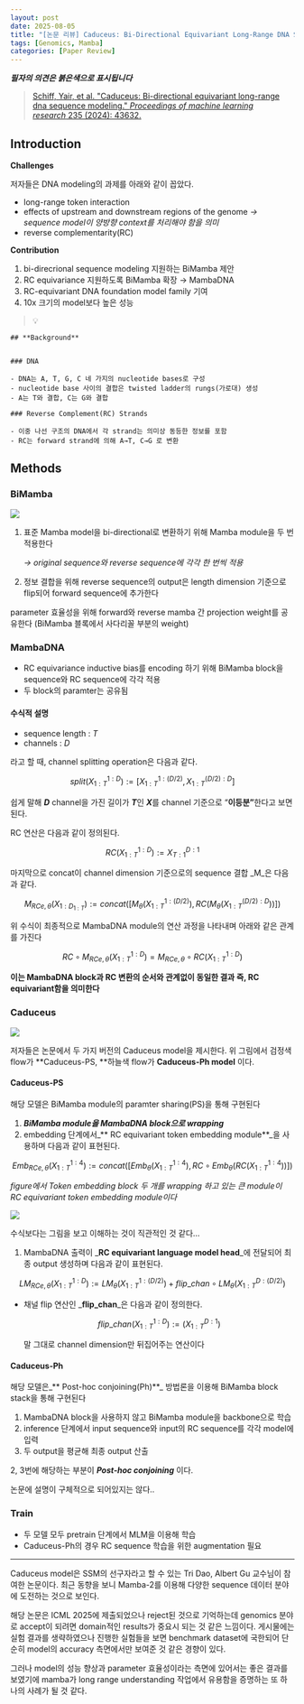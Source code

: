 ```yaml
---
layout: post
date: 2025-08-05
title: "[논문 리뷰] Caduceus: Bi-Directional Equivariant Long-Range DNA Sequence Modeling"
tags: [Genomics, Mamba]
categories: [Paper Review]
---
```


<span class="notion-red">_**필자의 의견은 붉은색으로 표시됩니다**_</span>


> [Schiff, Yair, et al. "Caduceus: Bi-directional equivariant long-range dna sequence modeling." ](https://pmc.ncbi.nlm.nih.gov/articles/PMC12189541/)[_Proceedings of machine learning research_](https://pmc.ncbi.nlm.nih.gov/articles/PMC12189541/)[ 235 (2024): 43632.](https://pmc.ncbi.nlm.nih.gov/articles/PMC12189541/)



## Introduction


**Challenges**


저자들은 DNA modeling의 과제를 아래와 같이 꼽았다.

- long-range token interaction
- effects of upstream and downstream regions of the genome 
_→ sequence model이 양방향 context를 처리해야 함을 의미_
- reverse complementarity(RC)

**Contribution**

1. bi-direcrional sequence modeling 지원하는 BiMamba 제안
1. RC equivariance 지원하도록 BiMamba 확장 → MambaDNA
1. RC-equivariant DNA foundation model family 기여
1. 10x 크기의 model보다 높은 성능

> 💡 


	## **Background**


	### DNA

	- DNA는 A, T, G, C 네 가지의 nucleotide bases로 구성
	- nucleotide base 사이의 결합은 twisted ladder의 rungs(가로대) 생성
	- A는 T와 결합, C는 G와 결합

	### Reverse Complement(RC) Strands

	- 이중 나선 구조의 DNA에서 각 strand는 의미상 동등한 정보를 포함
	- RC는 forward strand에 의해 A→T, C→G 로 변환


## Methods



### BiMamba


![](https://prod-files-secure.s3.us-west-2.amazonaws.com/542b861c-36a8-4051-84e5-8804b6728dba/2c247d59-7815-4980-99f0-8f0d21f445a7/image.png?X-Amz-Algorithm=AWS4-HMAC-SHA256&X-Amz-Content-Sha256=UNSIGNED-PAYLOAD&X-Amz-Credential=ASIAZI2LB4667MBHJBQQ%2F20250928%2Fus-west-2%2Fs3%2Faws4_request&X-Amz-Date=20250928T110058Z&X-Amz-Expires=3600&X-Amz-Security-Token=IQoJb3JpZ2luX2VjEDIaCXVzLXdlc3QtMiJIMEYCIQD6j8oba0M%2BLJ%2BW01Rcyy6JjyY9oySnmy6%2BfwlG%2BetaNAIhAPL7tUj4RZlTQ4TNQlQj6zqYbL5LNW0yGH2bN5tIggD2KogECLv%2F%2F%2F%2F%2F%2F%2F%2F%2F%2FwEQABoMNjM3NDIzMTgzODA1IgyF%2BfpcwIQ6Hqxk%2F2Iq3AOc5d8ra84%2FcC90NvCr%2FXTksXgmKIbM5xdhI%2FMXL3f%2BCVBwXObyXqviu7FNR%2FUJe5FYBccNg74kMub%2FsUJBwr3so%2FPzZ5as8ptsJWixv%2Firmp6uupEC92LU9t%2BYKyvYoasEMXVVbtPCE25Ghmvx8Gp7FCsFJspQOIGHVSgBEKSvVDUmM13gIErscKdaL42gE1CS9GeF1eNJ6qATDdM4fLQQMXMCWzcnLsDIzSU3XnQXmtO4NYU5Tssgu%2BTJ%2FFrypvWa4fqDBkXMevgXBeN2JR%2F6IkA%2FH%2Bw6br1gAXcv5aHIS%2Bu%2BWda1aXuLJ8SocAAFWZcm9hCBhW%2F8el5uavMcQwhqYYHTR1l0KhHhhez2JHhIUwh8zdg7vjEm4y4eHVzFvBMxmz%2FA8FIuh%2BB9Jqz9R3tcLlEfGNhEkL8bF1Sfh2XygrRtSkum2qInyBYgGNnH3OJ25nsCN5q0J7VcpsvpbV6PAYMbVUtuMMxK4ovXFxATQ38RxDES1ALYVL09FVMsfMMMa%2F7P61CkStiumVUjmQJxR2cKTHC9mjXivrtucn9DmlNB2j%2BVxaV7FYe8Ck1mahAktEH6%2FwnT4JXcSKyQRtUGLWOMCR1fLL%2FcauMI1n%2FkR1IynKinJmph56YLczDDjeTGBjqkATSUp5nBap8zpxPBNuT9%2BUgW8qKKIA5u6sJWSAUidU6CHGkBjbQSnIop9WLVL8xkl1Y%2FDs0bbaa%2BISFBHU0R8Dkl8ZOkn0g1MP%2Fq%2FeQ7i3u3CSrImEl%2Fwch2av8rjelkoQ4fasrnVVHVTMgnI9rH%2BxqhZtoWq2XtknXzkjGSUBf0LHAe%2B5o83zsOAWa0CSQFfEKWpvKLHxPbr6eIWQFLK70JAbM7&X-Amz-Signature=c22091a2cdc08745c3e5f2e03ff9fc4de953f67d1f92a303e80322fbc0e8b7ea&X-Amz-SignedHeaders=host&x-amz-checksum-mode=ENABLED&x-id=GetObject)

1. 표준 Mamba model을 bi-directional로 변환하기 위해 Mamba module을 두 번 적용한다

	_→ original sequence와 reverse sequence에 각각 한 번씩 적용_

1. 정보 결합을 위해 reverse sequence의 output은 length dimension 기준으로 flip되어 forward sequence에 추가한다

parameter 효율성을 위해 forward와 reverse mamba 간 projection weight를 공유한다 (BiMamba 블록에서 사다리꼴 부분의 weight)



### MambaDNA

- RC equivariance inductive bias를 encoding 하기 위해 BiMamba block을 sequence와 RC sequence에 각각 적용
- 두 block의 paramter는 공유됨


#### 수식적 설명

- sequence length : _T_
- channels : _D_

라고 할 때,  channel splitting operation은 다음과 같다.


$$
split(X^{1:D}_{1:T}):=[X^{1:(D/2)}_{1:T},X^{(D/2):D}_{1:T}]
$$


<span class="notion-red">쉽게 말해 </span><span class="notion-red">_**D**_</span><span class="notion-red"> channel을 가진 길이가 </span><span class="notion-red">_**T**_</span><span class="notion-red">인 </span><span class="notion-red">_**X**_</span><span class="notion-red">를 channel 기준으로 “</span><span class="notion-red">**이등분”**</span><span class="notion-red">한다고 보면 된다.</span>


RC 연산은 다음과 같이 정의된다.


$$
RC(X^{1:D}_{1:T}):=X^{D:1}_{T:1}
$$


마지막으로 concat이 channel dimension 기준으로의 sequence 결합 _M_은 다음과 같다.


$$
M_{RCe,\theta}(X_{1:D_{1:T}}):=concat([M_{\theta}(X^{1:(D/2)}_{1:T}),RC(M_{\theta}(X^{(D/2):D}_{1:T}))])
$$


위 수식이 최종적으로 MambaDNA module의 연산 과정을 나타내며 아래와 같은 관계를 가진다


$$
RC\circ M_{RCe,\theta}(X^{1:D}_{1:T}) = M_{RCe,\theta} \circ RC(X^{1:D}_{1:T})
$$


**이는 MambaDNA block과 RC 변환의 순서와 관계없이 동일한 결과 즉, RC equivariant함을 의미한다**



### Caduceus


![](https://prod-files-secure.s3.us-west-2.amazonaws.com/542b861c-36a8-4051-84e5-8804b6728dba/f94a60d7-8145-473b-aef9-7c68d3ec604a/image.png?X-Amz-Algorithm=AWS4-HMAC-SHA256&X-Amz-Content-Sha256=UNSIGNED-PAYLOAD&X-Amz-Credential=ASIAZI2LB4667MBHJBQQ%2F20250928%2Fus-west-2%2Fs3%2Faws4_request&X-Amz-Date=20250928T110058Z&X-Amz-Expires=3600&X-Amz-Security-Token=IQoJb3JpZ2luX2VjEDIaCXVzLXdlc3QtMiJIMEYCIQD6j8oba0M%2BLJ%2BW01Rcyy6JjyY9oySnmy6%2BfwlG%2BetaNAIhAPL7tUj4RZlTQ4TNQlQj6zqYbL5LNW0yGH2bN5tIggD2KogECLv%2F%2F%2F%2F%2F%2F%2F%2F%2F%2FwEQABoMNjM3NDIzMTgzODA1IgyF%2BfpcwIQ6Hqxk%2F2Iq3AOc5d8ra84%2FcC90NvCr%2FXTksXgmKIbM5xdhI%2FMXL3f%2BCVBwXObyXqviu7FNR%2FUJe5FYBccNg74kMub%2FsUJBwr3so%2FPzZ5as8ptsJWixv%2Firmp6uupEC92LU9t%2BYKyvYoasEMXVVbtPCE25Ghmvx8Gp7FCsFJspQOIGHVSgBEKSvVDUmM13gIErscKdaL42gE1CS9GeF1eNJ6qATDdM4fLQQMXMCWzcnLsDIzSU3XnQXmtO4NYU5Tssgu%2BTJ%2FFrypvWa4fqDBkXMevgXBeN2JR%2F6IkA%2FH%2Bw6br1gAXcv5aHIS%2Bu%2BWda1aXuLJ8SocAAFWZcm9hCBhW%2F8el5uavMcQwhqYYHTR1l0KhHhhez2JHhIUwh8zdg7vjEm4y4eHVzFvBMxmz%2FA8FIuh%2BB9Jqz9R3tcLlEfGNhEkL8bF1Sfh2XygrRtSkum2qInyBYgGNnH3OJ25nsCN5q0J7VcpsvpbV6PAYMbVUtuMMxK4ovXFxATQ38RxDES1ALYVL09FVMsfMMMa%2F7P61CkStiumVUjmQJxR2cKTHC9mjXivrtucn9DmlNB2j%2BVxaV7FYe8Ck1mahAktEH6%2FwnT4JXcSKyQRtUGLWOMCR1fLL%2FcauMI1n%2FkR1IynKinJmph56YLczDDjeTGBjqkATSUp5nBap8zpxPBNuT9%2BUgW8qKKIA5u6sJWSAUidU6CHGkBjbQSnIop9WLVL8xkl1Y%2FDs0bbaa%2BISFBHU0R8Dkl8ZOkn0g1MP%2Fq%2FeQ7i3u3CSrImEl%2Fwch2av8rjelkoQ4fasrnVVHVTMgnI9rH%2BxqhZtoWq2XtknXzkjGSUBf0LHAe%2B5o83zsOAWa0CSQFfEKWpvKLHxPbr6eIWQFLK70JAbM7&X-Amz-Signature=229b121f5ba6d3ed27ea92156c2c04cf6af614cc7dfe4864e607ecd1b4b7b804&X-Amz-SignedHeaders=host&x-amz-checksum-mode=ENABLED&x-id=GetObject)


저자들은 논문에서 두 가지 버전의 Caduceus model을 제시한다. 위 그림에서 검정색 flow가 **Caduceus-PS, **하늘색 flow가 **Caduceus-Ph model** 이다.



#### Caduceus-PS


해당 모델은 BiMamba module의 paramter sharing(PS)을 통해 구현된다

1. _**BiMamba module을 MambaDNA block으로 wrapping**_
1. embedding 단계에서_** RC equivariant token embedding module**_을 사용하며 다음과 같이 표현된다.

$$
Emb_{RCe,\theta}(X^{1:4}_{1:T}):=concat([Emb_{\theta}(X^{1:4}_{1:T}),RC \circ Emb_{\theta}(RC(X^{1:4}_{1:T}))])
$$


_figure에서 Token embedding block 두 개를 wrapping 하고 있는 큰 module이 RC equivariant token embedding module이다_


![](https://prod-files-secure.s3.us-west-2.amazonaws.com/542b861c-36a8-4051-84e5-8804b6728dba/b175e4da-71eb-4e91-8c23-a06dabe673c9/image.png?X-Amz-Algorithm=AWS4-HMAC-SHA256&X-Amz-Content-Sha256=UNSIGNED-PAYLOAD&X-Amz-Credential=ASIAZI2LB4667MBHJBQQ%2F20250928%2Fus-west-2%2Fs3%2Faws4_request&X-Amz-Date=20250928T110058Z&X-Amz-Expires=3600&X-Amz-Security-Token=IQoJb3JpZ2luX2VjEDIaCXVzLXdlc3QtMiJIMEYCIQD6j8oba0M%2BLJ%2BW01Rcyy6JjyY9oySnmy6%2BfwlG%2BetaNAIhAPL7tUj4RZlTQ4TNQlQj6zqYbL5LNW0yGH2bN5tIggD2KogECLv%2F%2F%2F%2F%2F%2F%2F%2F%2F%2FwEQABoMNjM3NDIzMTgzODA1IgyF%2BfpcwIQ6Hqxk%2F2Iq3AOc5d8ra84%2FcC90NvCr%2FXTksXgmKIbM5xdhI%2FMXL3f%2BCVBwXObyXqviu7FNR%2FUJe5FYBccNg74kMub%2FsUJBwr3so%2FPzZ5as8ptsJWixv%2Firmp6uupEC92LU9t%2BYKyvYoasEMXVVbtPCE25Ghmvx8Gp7FCsFJspQOIGHVSgBEKSvVDUmM13gIErscKdaL42gE1CS9GeF1eNJ6qATDdM4fLQQMXMCWzcnLsDIzSU3XnQXmtO4NYU5Tssgu%2BTJ%2FFrypvWa4fqDBkXMevgXBeN2JR%2F6IkA%2FH%2Bw6br1gAXcv5aHIS%2Bu%2BWda1aXuLJ8SocAAFWZcm9hCBhW%2F8el5uavMcQwhqYYHTR1l0KhHhhez2JHhIUwh8zdg7vjEm4y4eHVzFvBMxmz%2FA8FIuh%2BB9Jqz9R3tcLlEfGNhEkL8bF1Sfh2XygrRtSkum2qInyBYgGNnH3OJ25nsCN5q0J7VcpsvpbV6PAYMbVUtuMMxK4ovXFxATQ38RxDES1ALYVL09FVMsfMMMa%2F7P61CkStiumVUjmQJxR2cKTHC9mjXivrtucn9DmlNB2j%2BVxaV7FYe8Ck1mahAktEH6%2FwnT4JXcSKyQRtUGLWOMCR1fLL%2FcauMI1n%2FkR1IynKinJmph56YLczDDjeTGBjqkATSUp5nBap8zpxPBNuT9%2BUgW8qKKIA5u6sJWSAUidU6CHGkBjbQSnIop9WLVL8xkl1Y%2FDs0bbaa%2BISFBHU0R8Dkl8ZOkn0g1MP%2Fq%2FeQ7i3u3CSrImEl%2Fwch2av8rjelkoQ4fasrnVVHVTMgnI9rH%2BxqhZtoWq2XtknXzkjGSUBf0LHAe%2B5o83zsOAWa0CSQFfEKWpvKLHxPbr6eIWQFLK70JAbM7&X-Amz-Signature=bde4ce4bc0f0b13a04c064f3364c2f9f6c321f6598f2abd474dcbf50fcebd27f&X-Amz-SignedHeaders=host&x-amz-checksum-mode=ENABLED&x-id=GetObject)


<span class="notion-red">수식보다는 그림을 보고 이해하는 것이 직관적인 것 같다…</span>

1. MambaDNA 출력이 _**RC equivariant language model head**_에 전달되어 최종 output 생성하며 다음과 같이 표현된다.

$$
LM_{RCe,\theta}(X^{1:D}_{1:T}):= LM_{\theta}(X^{1:(D/2)}_{1:T})+flip\_chan\circ LM_{\theta}(X^{D:(D/2)}_{1:T})
$$

- 채널 flip 연산인 _**flip\_chan**_은 다음과 같이 정의한다.

	$$
	flip\_chan(X^{1:D}_{1:T}):=(X^{D:1}_{1:T})
	$$


	말 그대로 channel dimension만 뒤집어주는 연산이다



#### Caduceus-Ph


해당 모델은_** Post-hoc conjoining(Ph)**_ 방법론을 이용해 BiMamba block stack을 통해 구현된다

1. MambaDNA block을 사용하지 않고 BiMamba module을 backbone으로 학습
1. inference 단계에서 input sequence와 input의 RC sequence를 각각 model에 입력
1. 두 output을 평균해 최종 output 산출

2, 3번에 해당하는 부분이 _**Post-hoc conjoining**_ 이다.


<span class="notion-red">논문에 설명이 구체적으로 되어있지는 않다..</span>



### Train

- 두 모델 모두 pretrain 단계에서 MLM을 이용해 학습
- Caduceus-Ph의 경우 RC sequence 학습을 위한 augmentation 필요

---


<span class="notion-red">Caduceus model은 SSM의 선구자라고 할 수 있는 Tri Dao, Albert Gu 교수님이 참여한 논문이다. 최근 동향을 보니 Mamba-2를 이용해 다양한 sequence 데이터 분야에 도전하는 것으로 보인다.</span>


<span class="notion-red">해당 논문은 ICML 2025에 제출되었으나 reject된 것으로 기억하는데 genomics 분야로 accept이 되려면 domain적인 results가 중요시 되는 것 같은 느낌이다. 게시물에는 실험 결과를 생략하였으나 진행한 실험들을 보면 benchmark dataset에 국한되어 단순히 model의 accuracy 측면에서만 보여준 것 같은 경향이 있다.</span>


<span class="notion-red">그러나 model의 성능 향상과 parameter 효율성이라는 측면에 있어서는 좋은 결과를 보였기에 mamba가 long range understanding 작업에서 유용함을 증명하는 또 하나의 사례가 될 것 같다.</span>

